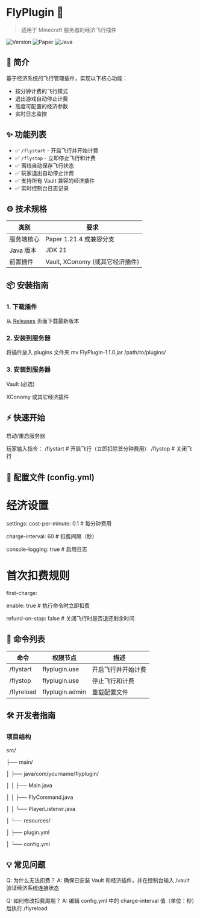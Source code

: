 # FlyPlugin 🚀

> 适用于 Minecraft 服务器的经济飞行插件 

![Version](https://img.shields.io/badge/Version-1.1.0-blue)
![Paper](https://img.shields.io/badge/Paper-1.21.4-red)
![Java](https://img.shields.io/badge/Java-21-orange)

## 📖 简介
基于经济系统的飞行管理插件，实现以下核心功能：
- 按分钟计费的飞行模式
- 退出游戏自动停止计费
- 高度可配置的经济参数
- 实时日志监控

## ✨ 功能列表
- ✅ `/flystart` - 开启飞行并开始计费
- ✅ `/flystop` - 立即停止飞行和计费
- ✅ 离线自动保存飞行状态
- ✅ 玩家退出自动停止计费
- ✅ 支持所有 Vault 兼容的经济插件
- ✅ 实时控制台日志记录

## ⚙️ 技术规格
| 类别        | 要求                          |
|------------|------------------------------|
| 服务端核心   | Paper 1.21.4 或兼容分支       |
| Java 版本   | JDK 21                       |
| 前置插件     | Vault, XConomy (或其它经济插件)|

## 📦 安装指南

### 1. 下载插件
从 [Releases](https://github.com/yourname/FlyPlugin/releases) 页面下载最新版本

### 2. 安装到服务器

将插件放入 plugins 文件夹
mv FlyPlugin-1.1.0.jar /path/to/plugins/

### 3. 安装到服务器

Vault (必选)

XConomy 或其它经济插件

## ⚡ 快速开始
启动/重启服务器

玩家输入指令：
/flystart  # 开启飞行（立即扣除首分钟费用）
/flystop   # 关闭飞行

## 🔧 配置文件 (config.yml)
# 经济设置
settings:
  cost-per-minute: 0.1    # 每分钟费用
  
  charge-interval: 60     # 扣费间隔（秒）
  
  console-logging: true    # 启用日志
  
# 首次扣费规则
first-charge: 

  enable: true            # 执行命令时立即扣费
  
  refund-on-stop: false   # 关闭飞行时是否退还剩余时间

## 📜 命令列表

| 命令        | 权限节点             |描述  |
|------------|----------------------|-----------------------|
| /flystart   | flyplugin.use       |  开启飞行并开始计费  |
| /flystop   | flyplugin.use        | 停止飞行和计费  |
| /flyreload     |flyplugin.admin   |重载配置文件|


## 🛠️ 开发者指南
### 项目结构

src/

├── main/

│   ├── java/com/yourname/flyplugin/

│   │   ├── Main.java

│   │   ├── FlyCommand.java

│   │   └── PlayerListener.java

│   └── resources/

│       ├── plugin.yml

│       └── config.yml

## 💡 常见问题
Q: 为什么无法扣费？
A: 确保已安装 Vault 和经济插件，并在控制台输入 /vault 验证经济系统连接状态

Q: 如何修改扣费周期？
A: 编辑 config.yml 中的 charge-interval 值（单位：秒）后执行 /flyreload


